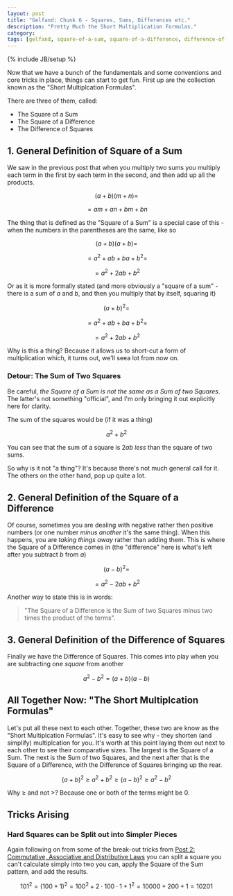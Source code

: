 ```yaml
---
layout: post
title: "Gelfand: Chunk 6 - Squares, Sums, Differences etc."
description: "Pretty Much the Short Multiplication Formulas."
category: 
tags: [gelfand, square-of-a-sum, square-of-a-difference, difference-of-squares, short-multiplcation-formulas, tricks]
---
```

{% include JB/setup %}

Now that we have a bunch of the fundamentals and some conventions and core tricks in place, things can start to get fun.  First up are the collection known as the "Short Multiplcation Formulas".

There are three of them, called:

 * The Square of a Sum
 * The Square of a Difference
 * The Difference of Squares

## 1. General Definition of Square of a Sum
We saw in the previous post that when you multiply two sums you multiply each term in the first by each term in the second, and then add up all the products.

$$(a + b)(m + n) = $$

$$ = am + an + bm + bn$$

The thing that is defined as the "Square of a Sum" is a special case of this - when the numbers in the parentheses are the same, like so

$$(a + b)(a + b) = $$

$$ = a^2 + ab + ba + b^2 = $$

$$ = a^2 + 2ab + b^2$$

Or as it is more formally stated (and more obviously a "square of a sum" - there is a sum of $a$ and $b$, and then you multiply that by itself, squaring it)

$$(a + b)^2 = $$

$$ = a^2 + ab + ba + b^2 = $$

$$ = a^2 + 2ab + b^2$$

Why is this a thing? Because it allows us to short-cut a form of multiplication which, it turns out, we'll seea lot from now on.

### Detour: The Sum of Two Squares
Be careful, _the Square of a Sum is not the same as a Sum of two Squares_.  The latter's not something "official", and I'm only bringing it out explicitly here for clarity. 

The sum of the squares would be (if it was a thing)

$$a^2 + b^2$$

You can see that the sum of a square is $2ab$ _less_ than the square of two sums.

So why is it not "a thing"?  It's because there's not much general call for it. The others on the other hand, pop up quite a lot.

## 2. General Definition of the Square of a Difference
Of course, sometimes you are dealing with negative rather then positive numbers (or one number _minus another_ it's the same thing).  When this happens, you are _taking things away_ rather than adding them. This is where the Square of a Difference comes in (the "difference" here is what's left after you subtract $b$ from $a$)

$$(a - b)^2 = $$

$$ = a^2 - 2ab + b^2$$

Another way to state this is in words: 

 > "The Square of a Difference is the Sum of two Squares minus two times the product of the terms".

## 3. General Definition of the Difference of Squares
Finally we have the Difference of Squares.  This comes into play when you are subtracting one _square_ from another

$$a^2 - b^2 = (a + b)(a - b)$$

## All Together Now: "The Short Multiplcation Formulas"
Let's put all these next to each other.  Together, these two are know as the "Short Multiplcation Formulas".  It's easy to see why - they shorten (and simplify) multiplcation for you.  It's worth at this point laying them out next to each other to see their comparative sizes.  The largest is the Square of a Sum. The next is the Sum of two Squares, and the next after that  is the Square of a Difference, with the Difference of Squares bringing up the rear.

$$(a + b)^2 \geq a^2 + b^2 \geq (a - b)^2 \geq a^2 - b^2$$

Why $\geq$ and not $>$? Because one or both of the terms might be $0$.

## Tricks Arising

### Hard Squares can be Split out into Simpler Pieces
Again following on from some of the break-out tricks from [Post 2: Commutative, Associative and Distributive Laws](https://andrewharmellaw.github.io/2016/11/23/gelfands-algebra-chunk-2-commutative-associative-and-distributive-laws) you can split a square you can't calculate simply into two you can, apply the Square of the  Sum pattern, and add the results.

$$101^2 = (100 + 1)^2 = 100^2 + 2 \cdot 100 \cdot 1 + 1^2 = 10000 + 200 + 1 = 10201$$

